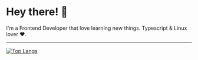  # Hey there! 🤙
 
 I'm a Frontend Developer that love learning new things. Typescript & Linux lover ❤️. 

<hr>

[![Top Langs](https://github-readme-stats.vercel.app/api/top-langs/?username=henriquecustodia&layout=compact&theme=radical)](https://github.com/anuraghazra/github-readme-stats)
 
